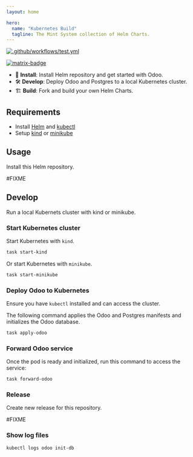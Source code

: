 ```yaml
---
layout: home

hero:
  name: "Kubernetes Build"
  tagline: The Mint System collection of Helm Charts.
---
```


[![.github/workflows/test.yml](https://github.com/Mint-System/Kubernetes-Build/actions/workflows/test.yml/badge.svg)](https://github.com/Mint-System/Kubernetes-Build/actions/workflows/test.yml)

[![matrix-badge](https://matrix.to/img/matrix-badge.svg)](https://matrix.to/#/#odoo-build:mint-system.ch)

* 🚀 **Install**: Install Helm repository and get started with Odoo.
* 🛠️ **Develop**: Deploy Odoo and Postgres to a local Kubernetes cluster.
* 🏗️ **Build**: Fork and build your own Helm Charts.

## Requirements

* Install [Helm](https://helm.sh/docs/intro/install/) and [kubectl](https://kubernetes.io/docs/tasks/tools/#kubectl) 
* Setup [kind](https://kind.sigs.k8s.io/) or [minikube](https://minikube.sigs.k8s.io/docs/)

## Usage

Install this Helm repository.

#FIXME

## Develop

Run a local Kubernets cluster with kind or minikube.

### Start Kubernetes cluster

Start Kubernetes with `kind`.

```bash
task start-kind
```

Or start Kubernetes with `minikube`.

```bash
task start-minikube
```

### Deploy Odoo to Kubernetes

Ensure you have `kubectl` installed and can access the cluster.

The following command applies the Odoo and Postgres manifests and initializes the Odoo database.

```bash
task apply-odoo
```

### Forward Odoo service

Once the pod is ready and initialized, run this command to access the service:

```bash
task forward-odoo
```

### Release

Create new release for this repository.

#FIXME

### Show log files

```bash
kubectl logs odoo init-db
```
